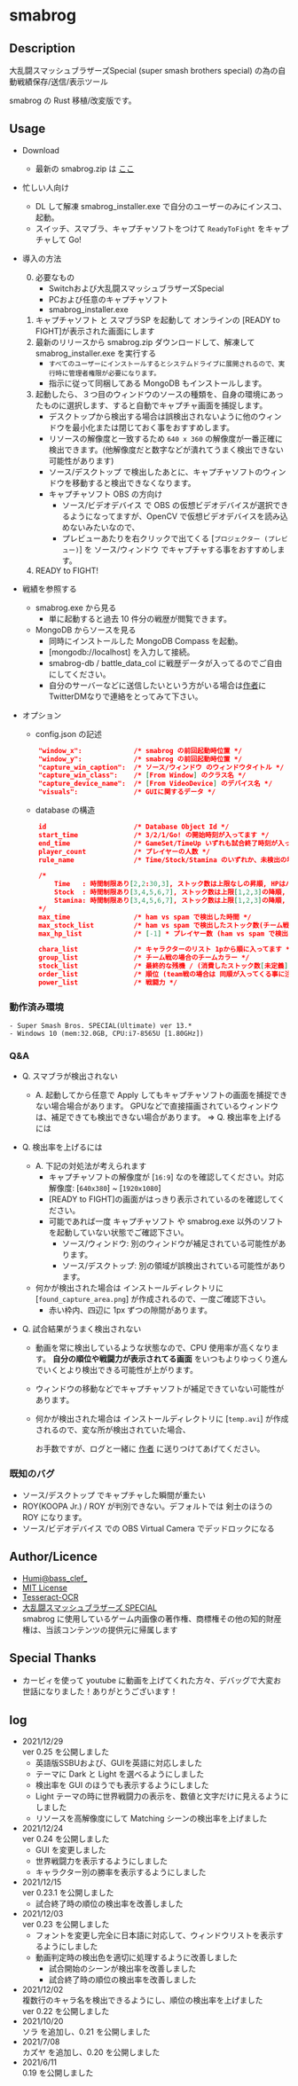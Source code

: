 
smabrog
===

## Description
大乱闘スマッシュブラザーズSpecial (super smash brothers special) の為の自動戦績保存/送信/表示ツール

smabrog の Rust 移植/改変版です。

## Usage
- Download
    - 最新の smabrog.zip は [ここ](https://github.com/bass-clef/smabrog_for_rust/releases/)

- 忙しい人向け
    - DL して解凍 smabrog_installer.exe で自分のユーザーのみにインスコ、起動。
    - スイッチ、スマブラ、キャプチャソフトをつけて ```ReadyToFight``` をキャプチャして Go!

- 導入の方法

    0. 必要なもの
        - Switchおよび大乱闘スマッシュブラザーズSpecial
        - PCおよび任意のキャプチャソフト
        - smabrog_installer.exe
    1. キャプチャソフト と スマブラSP を起動して オンラインの [READY to FIGHT]が表示された画面にします
    2. 最新のリリースから smabrog.zip ダウンロードして、解凍して smabrog_installer.exe を実行する
        - ```すべてのユーザーにインストールするとシステムドライブに展開されるので、実行時に管理者権限が必要になります。```
        - 指示に従って同梱してある MongoDB もインストールします。
    3. 起動したら、３つ目のウィンドウのソースの種類を、自身の環境にあったものに選択します、すると自動でキャプチャ画面を捕捉します。
        - デスクトップから検出する場合は誤検出されないように他のウィンドウを最小化または閉じておく事をおすすめします。
        - リソースの解像度と一致するため ```640 x 360``` の解像度が一番正確に検出できます。(他解像度だと数字などが潰れてうまく検出できない可能性があります)
        - ソース/デスクトップ で検出したあとに、キャプチャソフトのウィンドウを移動すると検出できなくなります。
        - キャプチャソフト OBS の方向け
            - ソース/ビデオデバイス で OBS の仮想ビデオデバイスが選択できるようになってますが、OpenCV で仮想ビデオデバイスを読み込めないみたいなので、
            - プレビューあたりを右クリックで出てくる [```プロジェクター (プレビュー)```] を ソース/ウィンドウ でキャプチャする事をおすすめします。
    4. READY to FIGHT!

- 戦績を参照する
    - smabrog.exe から見る
        - 単に起動すると過去 10 件分の戦歴が閲覧できます。
    - MongoDB からソースを見る
        - 同時にインストールした MongoDB Compass を起動。
        - [mongodb://localhost] を入力して接続。
        - smabrog-db / battle_data_col に戦歴データが入ってるのでご自由にしてください。
        - 自分のサーバーなどに送信したいという方がいる場合は[作者](https://twitter.com/bass_clef_)にTwitterDMなりで連絡をとってみて下さい。

- オプション
    - config.json の記述
    ```json
        "window_x":             /* smabrog の前回起動時位置 */
        "window_y":             /* smabrog の前回起動時位置 */
        "capture_win_caption":  /* ソース/ウィンドウ のウィンドウタイトル */
        "capture_win_class":    /* [From Window] のクラス名 */
        "capture_device_name":  /* [From VideoDevice] のデバイス名 */
        "visuals":              /* GUIに関するデータ */
    ```

    - database の構造
    ```json
        id                      /* Database Object Id */
        start_time              /* 3/2/1/Go! の開始時刻が入ってます */
        end_time                /* GameSet/TimeUp いずれも試合終了時刻が入ってます */
        player_count            /* プレイヤーの人数 */
        rule_name               /* Time/Stock/Stamina のいずれか、未検出の場合は Unknown が入ってます */

        /*
            Time   : 時間制限あり[2,2:30,3], ストック数は上限なしの昇順, HPはバースト毎に0%に初期化
            Stock  : 時間制限あり[3,4,5,6,7], ストック数は上限[1,2,3]の降順, HPはバースト毎に0%に初期化
            Stamina: 時間制限あり[3,4,5,6,7], ストック数は上限[1,2,3]の降順, HPは上限[100,150,200,250,300]の降順
        */
        max_time                /* ham vs spam で検出した時間 */
        max_stock_list          /* ham vs spam で検出したストック数(チーム戦の時、優先ルール ON で相手チームとストック数が違う場合にお互いのストックを分け合うので将来用[未定義]) */
        max_hp_list             /* [-1] * プレイヤー数 (ham vs spam で検出したHP[未定義]) */

        chara_list              /* キャラクターのリスト 1pから順に入ってます */
        group_list              /* チーム戦の場合のチームカラー */
        stock_list              /* 最終的な残機 / (消費したストック数[未定義]) */
        order_list              /* 順位 (team戦の場合は 同順が入ってくる事に注意) */
        power_list              /* 戦闘力 */
    ```

### 動作済み環境
    - Super Smash Bros. SPECIAL(Ultimate) ver 13.*
    - Windows 10 (mem:32.0GB, CPU:i7-8565U [1.80GHz])

### Q&A
- Q. スマブラが検出されない
    - A. 起動してから任意で Apply してもキャプチャソフトの画面を捕捉できない場合場合があります。
        GPUなどで直接描画されているウィンドウは、補足できても検出できない場合があります。
        => Q. 検出率を上げるには

- Q. 検出率を上げるには
    - A. 下記の対処法が考えられます
        - キャプチャソフトの解像度が [```16:9```] なのを確認してください。対応解像度: [```640x380```] ~ [```1920x1080```]
        - [READY to FIGHT]の画面がはっきり表示されているのを確認してください。
        - 可能であれば一度 キャプチャソフト や smabrog.exe 以外のソフトを起動していない状態でご確認下さい。
            - ソース/ウィンドウ: 別のウィンドウが補足されている可能性があります。
            - ソース/デスクトップ: 別の領域が誤検出されている可能性があります。
    - 何かが検出された場合は インストールディレクトリに [```found_capture_area.png```] が作成されるので、一度ご確認下さい。
        - 赤い枠内、四辺に 1px ずつの隙間があります。
- Q. 試合結果がうまく検出されない
    - 動画を常に検出しているような状態なので、CPU 使用率が高くなります。 **自分の順位や戦闘力が表示されてる画面** をいつもよりゆっくり進んでいくとより検出できる可能性が上がります。
    - ウィンドウの移動などでキャプチャソフトが補足できていない可能性があります。
    - 何かが検出された場合は インストールディレクトリに [```temp.avi```] が作成されるので、変な所が検出されていた場合、
    
        お手数ですが、ログと一緒に [作者](https://twitter.com/bass_clef_) に送りつけてあげてください。

### 既知のバグ
- ソース/デスクトップ でキャプチャした瞬間が重たい
- ROY(KOOPA Jr.) / ROY が判別できない。デフォルトでは 剣士のほうの ROY になります。
- ソース/ビデオデバイス での OBS Virtual Camera でデッドロックになる

## Author/Licence
- [Humi@bass_clef_](https://twitter.com/bass_clef_)
- [MIT License](https://github.com/bass-clef/smabrog_for_rust/src/LICENSE)
- [Tesseract-OCR](https://github.com/tesseract-ocr/tesseract#license)
- [大乱闘スマッシュブラザーズ SPECIAL](https://www.smashbros.com/)  
    smabrog に使用しているゲーム内画像の著作権、商標権その他の知的財産権は、当該コンテンツの提供元に帰属します

## Special Thanks
- カービィを使って youtube に動画を上げてくれた方々、デバッグで大変お世話になりました！ありがとうございます！

## log
- 2021/12/29  
    ver 0.25 を公開しました  
    - 英語版SSBUおよび、GUIを英語に対応しました  
    - テーマに Dark と Light を選べるようにしました  
    - 検出率を GUI のほうでも表示するようにしました  
    - Light テーマの時に世界戦闘力の表示を、数値と文字だけに見えるようにしました  
    - リソースを高解像度にして Matching シーンの検出率を上げました  
- 2021/12/24  
    ver 0.24 を公開しました  
    - GUI を変更しました  
    - 世界戦闘力を表示するようにしました  
    - キャラクター別の勝率を表示するようにしました  
- 2021/12/15  
    ver 0.23.1 を公開しました  
    - 試合終了時の順位の検出率を改善しました  
- 2021/12/03  
    ver 0.23 を公開しました  
    - フォントを変更し完全に日本語に対応して、ウィンドウリストを表示するようにしました  
    - 動画判定時の検出色を適切に処理するように改善しました  
        - 試合開始のシーンが検出率を改善しました  
        - 試合終了時の順位の検出率を改善しました  
- 2021/12/02  
    複数行のキャラ名を検出できるようにし、順位の検出率を上げました  
    ver 0.22 を公開しました  
- 2021/10/20  
    ソラ を追加し、0.21 を公開しました
- 2021/7/08  
    カズヤ を追加し、0.20 を公開しました  
- 2021/6/11  
    0.19 を公開しました  
